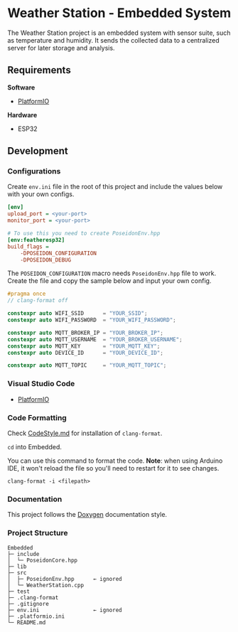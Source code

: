 # Weather Station - Embedded System

The Weather Station project is an embedded system with sensor suite, such as temperature and humidity. It sends the collected data to a centralized server for later storage and analysis.

## Requirements

**Software**

 - [PlatformIO](https://platformio.org)

**Hardware**

 - ESP32

## Development

### Configurations

Create `env.ini` file in the root of this project and include the values below with your own configs.

```ini
[env]
upload_port = <your-port>
monitor_port = <your-port>

# To use this you need to create PoseidonEnv.hpp
[env:featheresp32]
build_flags = 
    -DPOSEIDON_CONFIGURATION
    -DPOSEIDON_DEBUG
```

The `POSEIDON_CONFIGURATION` macro needs `PoseidonEnv.hpp` file to work. Create the file and copy the sample below and input your own config.

```cpp
#pragma once
// clang-format off

constexpr auto WIFI_SSID      = "YOUR_SSID";
constexpr auto WIFI_PASSWORD  = "YOUR_WIFI_PASSWORD";

constexpr auto MQTT_BROKER_IP = "YOUR_BROKER_IP";
constexpr auto MQTT_USERNAME  = "YOUR_BROKER_USERNAME";
constexpr auto MQTT_KEY       = "YOUR_MQTT_KEY";
constexpr auto DEVICE_ID      = "YOUR_DEVICE_ID";

constexpr auto MQTT_TOPIC     = "YOUR_MQTT_TOPIC";
```

### Visual Studio Code

- [PlatformIO](https://marketplace.visualstudio.com/items?itemName=platformio.platformio-ide)

### Code Formatting

Check [CodeStyle.md](/Docs/CodeStyle.md) for installation of `clang-format`.

`cd` into Embedded.

You can use this command to format the code. **Note**: when using Arduino IDE, it won't reload the file so you'll need to restart for it to see changes.

```
clang-format -i <filepath>
```

### Documentation

This project follows the [Doxygen](https://www.doxygen.nl/index.html) documentation style.

### Project Structure

```
Embedded
├─ include
│  └─ PoseidonCore.hpp
├─ lib
├─ src
│  ├─ PoseidonEnv.hpp      ← ignored
│  └─ WeatherStation.cpp
├─ test
├─ .clang-format
├─ .gitignore
├─ env.ini                 ← ignored
├─ .platformio.ini
└─ README.md
```
